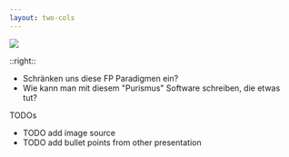 ```yaml
---
layout: two-cols
---
```


<img
  class="absolute top-0 right-10 w-150"
  src="/images/fp-languages-overview.png"
/>

::right::

- Schränken uns diese FP Paradigmen ein?
- Wie kann man mit diesem "Purismus" Software schreiben, die etwas tut?

TODOs

- TODO add image source
- TODO add bullet points from other presentation
